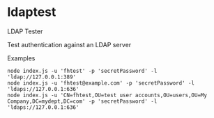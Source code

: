 ldaptest
========

LDAP Tester

Test authentication against an LDAP server

Examples

```
node index.js -u 'fhtest' -p 'secretPassword' -l 'ldap://127.0.0.1:389'
node index.js -u 'fhtest@example.com' -p 'secretPassword' -l 'ldaps://127.0.0.1:636'  
node index.js -u 'CN=fhtest,OU=test user accounts,OU=users,OU=My Company,DC=mydept,DC=com' -p 'secretPassword' -l 'ldaps://127.0.0.1:636'
```    

